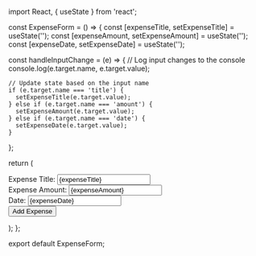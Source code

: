 import React, { useState } from 'react';

const ExpenseForm = () => {
  const [expenseTitle, setExpenseTitle] = useState('');
  const [expenseAmount, setExpenseAmount] = useState('');
  const [expenseDate, setExpenseDate] = useState('');

  const handleInputChange = (e) => {
    // Log input changes to the console
    console.log(e.target.name, e.target.value);

    // Update state based on the input name
    if (e.target.name === 'title') {
      setExpenseTitle(e.target.value);
    } else if (e.target.name === 'amount') {
      setExpenseAmount(e.target.value);
    } else if (e.target.name === 'date') {
      setExpenseDate(e.target.value);
    }
  };

  return (
    <form>
      <label>
        Expense Title:
        <input
          type="text"
          name="title"
          value={expenseTitle}
          onChange={handleInputChange}
        />
      </label>
      <br />
      <label>
        Expense Amount:
        <input
          type="text"
          name="amount"
          value={expenseAmount}
          onChange={handleInputChange}
        />
      </label>
      <br />
      <label>
        Date:
        <input
          type="text"
          name="date"
          value={expenseDate}
          onChange={handleInputChange}
        />
      </label>
      <br />
      <button type="submit">Add Expense</button>
    </form>
  );
};

export default ExpenseForm;


